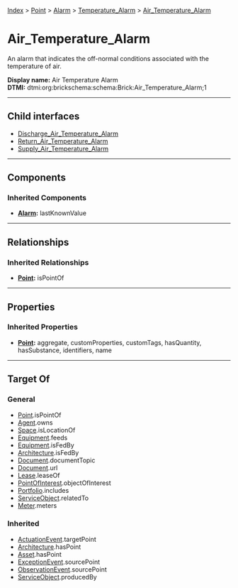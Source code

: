 [Index](../../../../index.md) > [Point](../../../Point.md) > [Alarm](../../Alarm.md) > [Temperature_Alarm](../Temperature_Alarm.md) > [Air_Temperature_Alarm](#)
# Air_Temperature_Alarm

An alarm that indicates the off-normal conditions associated with the temperature of air.


**Display name:** Air Temperature Alarm<br />
**DTMI:** dtmi:org:brickschema:schema:Brick:Air_Temperature_Alarm;1

---

## Child interfaces
* [Discharge_Air_Temperature_Alarm](Discharge-/Discharge_Air_Temperature_Alarm.md)
* [Return_Air_Temperature_Alarm](Return-/Return_Air_Temperature_Alarm.md)
* [Supply_Air_Temperature_Alarm](Supply-/Supply_Air_Temperature_Alarm.md)

---

## Components

### Inherited Components
* **[Alarm](../../Alarm.md):** lastKnownValue

---

## Relationships

### Inherited Relationships
* **[Point](../../../Point.md):** isPointOf

---

## Properties

### Inherited Properties
* **[Point](../../../Point.md):** aggregate, customProperties, customTags, hasQuantity, hasSubstance, identifiers, name

---

## Target Of
### General
* [Point](../../../Point.md).isPointOf
* [Agent](../../../../Agent/Agent.md).owns
* [Space](../../../../Space/Space.md).isLocationOf
* [Equipment](../../../../Asset/Equipment/Equipment.md).feeds
* [Equipment](../../../../Asset/Equipment/Equipment.md).isFedBy
* [Architecture](../../../../Space/Architecture/Architecture.md).isFedBy
* [Document](../../../../Information/Document/Document.md).documentTopic
* [Document](../../../../Information/Document/Document.md).url
* [Lease](../../../../Event/Lease.md).leaseOf
* [PointOfInterest](../../../../Information/PointOfInterest.md).objectOfInterest
* [Portfolio](../../../../Collection/Portfolio.md).includes
* [ServiceObject](../../../../Information/ServiceObject/ServiceObject.md).relatedTo
* [Meter](../../../../Asset/Equipment/Meter/Meter.md).meters
### Inherited
* [ActuationEvent](../../../../Event/Point-/ActuationEvent.md).targetPoint
* [Architecture](../../../../Space/Architecture/Architecture.md).hasPoint
* [Asset](../../../../Asset/Asset.md).hasPoint
* [ExceptionEvent](../../../../Event/Point-/ExceptionEvent.md).sourcePoint
* [ObservationEvent](../../../../Event/Point-/ObservationEvent/ObservationEvent.md).sourcePoint
* [ServiceObject](../../../../Information/ServiceObject/ServiceObject.md).producedBy
